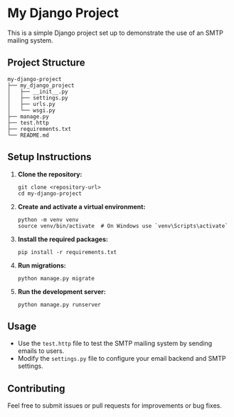 # My Django Project

This is a simple Django project set up to demonstrate the use of an SMTP mailing system.

## Project Structure

```
my-django-project
├── my_django_project
│   ├── __init__.py
│   ├── settings.py
│   ├── urls.py
│   └── wsgi.py
├── manage.py
├── test.http
├── requirements.txt
└── README.md
```

## Setup Instructions

1. **Clone the repository:**
   ```
   git clone <repository-url>
   cd my-django-project
   ```

2. **Create and activate a virtual environment:**
   ```
   python -m venv venv
   source venv/bin/activate  # On Windows use `venv\Scripts\activate`
   ```

3. **Install the required packages:**
   ```
   pip install -r requirements.txt
   ```

4. **Run migrations:**
   ```
   python manage.py migrate
   ```

5. **Run the development server:**
   ```
   python manage.py runserver
   ```

## Usage

- Use the `test.http` file to test the SMTP mailing system by sending emails to users.
- Modify the `settings.py` file to configure your email backend and SMTP settings.

## Contributing

Feel free to submit issues or pull requests for improvements or bug fixes.